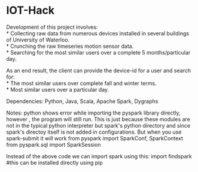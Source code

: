 
# IOT-Hack

Development of this project involves:</br>
    * Collecting raw data from numerous devices installed in several buildings of University of Waterloo.</br>
    * Crunching the raw timeseries motion sensor data. </br> 
    * Searching for the most similar users over a complete 5 months/particular day.</br>

As an end result, the client can provide the device-id for a user and search for:</br>
    * The most similar users over complete fall and winter terms.</br>
    * Most similar users over a particular day.</br>

Dependencies: Python, Java, Scala, Apache Spark, Dygraphs


Notes:
python shows error while importing the pyspark library directly, however , the program will still run.
This is just because these modules are not in the typical python interpreter but spark's python directory
and since spark's directoy itself is not added in configurations. But when you use spark-submit it will work
from pyspark import SparkConf, SparkContext
from pyspark.sql import SparkSession

Instead of the above code we can import spark using this:
import findspark #this can be installed directly using pip
